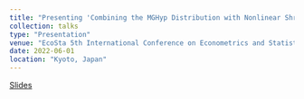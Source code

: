 ```yaml
---
title: "Presenting 'Combining the MGHyp Distribution with Nonlinear Shrinkage in Modeling Financial Asset Returns' "
collection: talks
type: "Presentation"
venue: "EcoSta 5th International Conference on Econometrics and Statistics"
date: 2022-06-01
location: "Kyoto, Japan"
---
```


[Slides](/files/Presentation__Shrinking_in_COMFORT.pdf)


